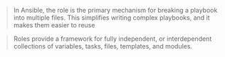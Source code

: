 > In Ansible, the role is the primary mechanism for breaking a playbook into multiple files. This simplifies writing complex playbooks, and it makes them easier to reuse

> Roles provide a framework for fully independent, or interdependent collections of variables, tasks, files, templates, and modules. 
